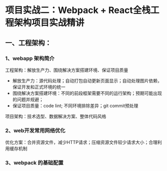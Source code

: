 # 项目实战二：Webpack + React全栈工程架构项目实战精讲
## 一、工程架构：
### 1、webapp 架构简介
工程架构：解放生产力、围绕解决方案搭建环境、保证项目质量
- 解放生产力：源代码处理；自动打包自动更新页面显示；自动处理图片依赖，保证开发和正式环境的统一
- 围绕解决方案搭建环境：不同的前段框架需要不同的运行架构；预期可能出现的问题并规避；
- 保证项目质量：code lint; 不同环境排除差异；git commit预处理

项目架构：技术选型、数据解决方案、整体代码风格

### 2、web开发常用网络优化
优化方案：合并资源文件，减少HTTP请求；压缩资源文件较少请求大小；合理利用缓存机制

### 3、webpack 的基础配置
